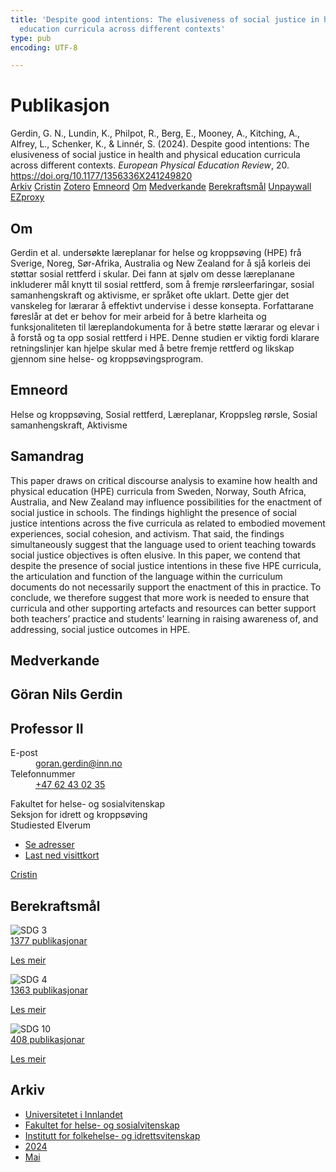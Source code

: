 ```yaml
---
title: 'Despite good intentions: The elusiveness of social justice in health and physical
  education curricula across different contexts'
type: pub
encoding: UTF-8

---
```

<h1>Publikasjon</h1>
<article id="csl-bib-container-CMCUKKV6" class="csl-bib-container">
  <div class="csl-bib-body"> <div class="csl-entry">Gerdin, G. N., Lundin, K., Philpot, R., Berg, E., Mooney, A., Kitching, A., Alfrey, L., Schenker, K., &#38; Linnér, S. (2024). Despite good intentions: The elusiveness of social justice in health and physical education curricula across different contexts. <i>European Physical Education Review</i>, 20. <a href="https://doi.org/10.1177/1356336X241249820">https://doi.org/10.1177/1356336X241249820</a></div> </div>
  <div class="csl-bib-buttons">
    <a href="#taxonomy-article-CMCUKKV6" alt="archive" class="csl-bib-button">Arkiv</a>
    <a href="https://app.cristin.no/results/show.jsf?id=2269797" alt="Cristin" class="csl-bib-button">Cristin</a>
    <a href="http://zotero.org/groups/5881554/items/CMCUKKV6" alt="Zotero" class="csl-bib-button">Zotero</a>
    <a href="#keywords-article-CMCUKKV6" alt="keywords" class="csl-bib-button">Emneord</a>
    <a href="#about-article-CMCUKKV6" alt="about_pub" class="csl-bib-button">Om</a>
    <a href="#contributors-article-CMCUKKV6" alt="contributors" class="csl-bib-button">Medverkande</a>
    <a href="#sdg-article-CMCUKKV6" alt="sdg" class="csl-bib-button">Berekraftsmål</a>
    <a href="https://journals.sagepub.com/doi/pdf/10.1177/1356336X241249820" alt="Unpaywall" class="csl-bib-button">Unpaywall</a>
    <a href="https://journals.sagepub.com/doi/pdf/10.1177/1356336X241249820" alt="EZproxy" class="csl-bib-button">EZproxy</a>
  </div>
  <div id="csl-bib-meta-container-CMCUKKV6"></div>
</article>
<div id="csl-bib-meta-CMCUKKV6" class="csl-bib-meta">
  <article id="about-article-CMCUKKV6" class="about_pub-article">
    <h1>Om</h1>
    Gerdin et al. undersøkte læreplanar for helse og kroppsøving (HPE) frå Sverige, Noreg, Sør-Afrika, Australia og New Zealand for å sjå korleis dei støttar sosial rettferd i skular. Dei fann at sjølv om desse læreplanane inkluderer mål knytt til sosial rettferd, som å fremje rørsleerfaringar, sosial samanhengskraft og aktivisme, er språket ofte uklart. Dette gjer det vanskeleg for lærarar å effektivt undervise i desse konsepta. Forfattarane føreslår at det er behov for meir arbeid for å betre klarheita og funksjonaliteten til læreplandokumenta for å betre støtte lærarar og elevar i å forstå og ta opp sosial rettferd i HPE. Denne studien er viktig fordi klarare retningslinjer kan hjelpe skular med å betre fremje rettferd og likskap gjennom sine helse- og kroppsøvingsprogram.
  </article>
  <article id="keywords-article-CMCUKKV6" class="keywords-article">
    <h1>Emneord</h1>
    Helse og kroppsøving, Sosial rettferd, Læreplanar, Kroppsleg rørsle, Sosial samanhengskraft, Aktivisme
  </article>
  <article id="abstract-article-CMCUKKV6" class="abstract-article">
    <h1>Samandrag</h1>
    This paper draws on critical discourse analysis to examine how health and physical education (HPE) curricula from Sweden, Norway, South Africa, Australia, and New Zealand may influence possibilities for the enactment of social justice in schools. The findings highlight the presence of social justice intentions across the five curricula as related to embodied movement experiences, social cohesion, and activism. That said, the findings simultaneously suggest that the language used to orient teaching towards social justice objectives is often elusive. In this paper, we contend that despite the presence of social justice intentions in these five HPE curricula, the articulation and function of the language within the curriculum documents do not necessarily support the enactment of this in practice. To conclude, we therefore suggest that more work is needed to ensure that curricula and other supporting artefacts and resources can better support both teachers’ practice and students’ learning in raising awareness of, and addressing, social justice outcomes in HPE.
  </article>
  <article id="contributors-article-CMCUKKV6" class="contributors-article">
    <h1>Medverkande</h1>
    <div class="personas"> <div class="vrtx-hinn-person-card"> <div class="photo"> <i class="lar la-user-circle missing-person"></i> </div> <div class="info"> <hgroup><h1>Göran Nils Gerdin</h1> <h2>Professor II</h2> </hgroup><dl> <dt>E-post</dt> <dd> <a href="mailto:goran.gerdin@inn.no">goran.gerdin@inn.no</a> </dd> <dt>Telefonnummer</dt> <dd><a href="tel:+4762430235"> +47 62 43 02 35 </a></dd> </dl> <p> Fakultet for helse- og sosialvitenskap<br> Seksjon for idrett og kroppsøving<br> Studiested Elverum </p> <ul class="vrtx-hinn-links"> <li><a href="https://www.inn.no/finn-en-ansatt/goran-gerdin.html#vrtx-hinn-addresses">Se adresser</a></li> <li><a href="https://www.inn.no/finn-en-ansatt/goran-gerdin.html?vrtx=vcf">Last ned visittkort</a></li> </ul> </div> </div> <a href="https://app.cristin.no/persons/show.jsf?id=1768099" alt="Cristin URL" class="personas-cristin">Cristin</a> </div>
  </article>
  <article id="sdg-article-CMCUKKV6" class="sdg-article">
    <h1>Berekraftsmål</h1>
    <div class="sdg-container"><div id="sdg3" class="sdg">
        <img src="{{< params subfolder >}}images/sdg/sdg03_nn.png" class="image" alt="SDG 3">
        <div class="sdg-overlay">
          <a href="{{< params subfolder >}}nn/archive/?sdg=3#archive" class="sdg-publication-count"><span>1377</span> publikasjonar</a>
          <p><a href="https://fn.no/om-fn/fns-baerekraftsmaal/god-helse-og-livskvalitet?lang=nno-NO" class="sdg-read-more">Les meir</a></p>
        </div>
      </div> <div id="sdg4" class="sdg">
        <img src="{{< params subfolder >}}images/sdg/sdg04_nn.png" class="image" alt="SDG 4">
        <div class="sdg-overlay">
          <a href="{{< params subfolder >}}nn/archive/?sdg=4#archive" class="sdg-publication-count"><span>1363</span> publikasjonar</a>
          <p><a href="https://fn.no/om-fn/fns-baerekraftsmaal/god-utdanning?lang=nno-NO" class="sdg-read-more">Les meir</a></p>
        </div>
      </div> <div id="sdg10" class="sdg">
        <img src="{{< params subfolder >}}images/sdg/sdg10_nn.png" class="image" alt="SDG 10">
        <div class="sdg-overlay">
          <a href="{{< params subfolder >}}nn/archive/?sdg=10#archive" class="sdg-publication-count"><span>408</span> publikasjonar</a>
          <p><a href="https://fn.no/om-fn/fns-baerekraftsmaal/mindre-ulikhet?lang=nno-NO" class="sdg-read-more">Les meir</a></p>
        </div>
      </div></div>
  </article>
  <article id="taxonomy-article-CMCUKKV6" class="taxonomy-article">
    <h1>Arkiv</h1>
    <ul>
      <li><a href="{{< params subfolder >}}nn/archive/?key=3DCRN523">Universitetet i Innlandet</a></li>
      <li><a href="{{< params subfolder >}}nn/archive/?key=IDKFS3MX">Fakultet for helse- og sosialvitenskap</a></li>
      <li><a href="{{< params subfolder >}}nn/archive/?key=FJXE3Z8X">Institutt for folkehelse- og idrettsvitenskap</a></li>
      <li><a href="{{< params subfolder >}}nn/archive/?key=DLUBDP8T">2024</a></li>
      <li><a href="{{< params subfolder >}}nn/archive/?key=MLDFMPSM">Mai</a></li>
    </ul>
  </article>
</div>
